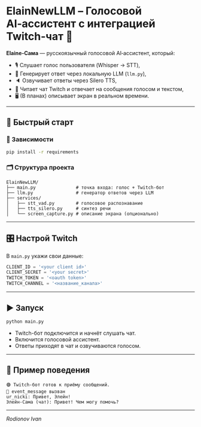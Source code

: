 # ElainNewLLM – Голосовой AI‑ассистент с интеграцией Twitch-чат 🍜

**Elaine‑Сама** — русскоязычный голосовой AI‑ассистент, который:
- 🎙 Слушает голос пользователя (Whisper → STT),
- 🧠 Генерирует ответ через локальную LLM (`llm.py`),
- 🔈 Озвучивает ответы через Silero TTS,
- 💬 Читает чат Twitch и отвечает на сообщения голосом и текстом,
- 🖥 (В планах) описывает экран в реальном времени.

---

## 🚀 Быстрый старт

### 🔧 Зависимости

```bash
pip install -r requirements
```

### 🗂 Структура проекта

```
ElainNewLLM/
├── main.py               # точка входа: голос + Twitch-бот
├── llm.py                # генератор ответов через LLM
├── services/
│   ├── stt_vad.py        # голосовое распознавание
│   ├── tts_silero.py     # синтез речи
│   └── screen_capture.py # описание экрана (опционально)
```

---

## 🎛 Настрой Twitch

В `main.py` укажи свои данные:

```python
CLIENT_ID = '<your client id>'
CLIENT_SECRET = '<your secret>'
TWITCH_TOKEN = '<oauth token>'
TWITCH_CHANNEL = '<название_канала>'
```

---

## ▶️ Запуск

```bash
python main.py
```

- Twitch-бот подключится и начнёт слушать чат.
- Включится голосовой ассистент.
- Ответы приходят в чат и озвучиваются голосом.

---

## 🧪 Пример поведения

```text
🟣 Twitch-бот готов к приёму сообщений.
📩 event_message вызван
ur_nicki: Привет, Элейн!
Элейн-Сама (чат): Привет! Чем могу помочь?
```

---

_Rodionov Ivan_
